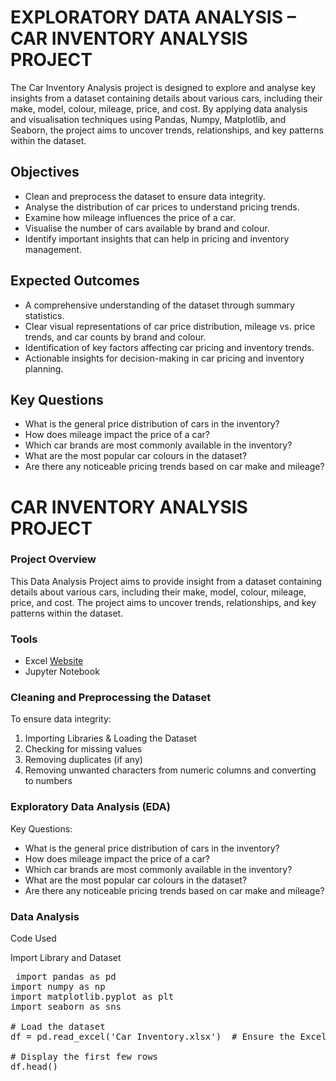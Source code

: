 # EXPLORATORY DATA ANALYSIS – CAR INVENTORY ANALYSIS PROJECT
The Car Inventory Analysis project is designed to explore and analyse key insights from a dataset containing details about various cars, including their make, model, colour, mileage, price, and cost. By applying data analysis and visualisation techniques using Pandas, Numpy, Matplotlib, and Seaborn, the project aims to uncover trends, relationships, and key patterns within the dataset.

## Objectives 
- Clean and preprocess the dataset to ensure data integrity. 
- Analyse the distribution of car prices to understand pricing trends. 
- Examine how mileage influences the price of a car. 
- Visualise the number of cars available by brand and colour. 
- Identify important insights that can help in pricing and inventory management.

## Expected Outcomes 
- A comprehensive understanding of the dataset through summary statistics. 
- Clear visual representations of car price distribution, mileage vs. price trends, and car counts by brand and colour. 
- Identification of key factors affecting car pricing and inventory trends. 
- Actionable insights for decision-making in car pricing and inventory planning.

## Key Questions 
- What is the general price distribution of cars in the inventory? 
- How does mileage impact the price of a car? 
- Which car brands are most commonly available in the inventory? 
- What are the most popular car colours in the dataset? 
- Are there any noticeable pricing trends based on car make and mileage?



# CAR INVENTORY ANALYSIS PROJECT
### Project Overview 
This Data Analysis Project aims to provide insight from a dataset containing details about various cars, including their make, model, colour, mileage, price, and cost. The project aims to uncover trends, relationships, and key patterns within the dataset.

### Tools
- Excel [Website](https://office.com)
- Jupyter Notebook

### Cleaning and Preprocessing the Dataset
  To ensure data integrity:
  1. Importing Libraries & Loading the Dataset
  2. Checking for missing values
  3. Removing duplicates (if any)
  4. Removing unwanted characters from numeric columns and converting to numbers

### Exploratory Data Analysis (EDA)
  Key Questions:
- What is the general price distribution of cars in the inventory?
- How does mileage impact the price of a car? 
- Which car brands are most commonly available in the inventory? 
- What are the most popular car colours in the dataset? 
- Are there any noticeable pricing trends based on car make and mileage?


### Data Analysis
Code Used

Import Library and Dataset

<pre> import pandas as pd
import numpy as np
import matplotlib.pyplot as plt
import seaborn as sns

# Load the dataset
df = pd.read_excel('Car Inventory.xlsx')  # Ensure the Excel file is in the same folder or provide full path

# Display the first few rows
df.head()  </pre>

